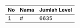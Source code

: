 | No | Nama            | Jumlah Level |
|----|-----------------|--------------|
| 1  | #    |    6635        |
